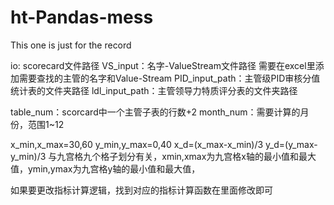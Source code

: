 # ht-Pandas-mess
This one is just for the record

io: scorecard文件路径
VS_input：名字-ValueStream文件路径 需要在excel里添加需要查找的主管的名字和Value-Stream
PID_input_path：主管级PID审核分值统计表的文件夹路径
ldl_input_path：主管领导力特质评分表的文件夹路径

table_num：scorcard中一个主管子表的行数+2 
month_num：需要计算的月份，范围1~12


x_min,x_max=30,60
y_min,y_max=0,40
x_d=(x_max-x_min)/3
y_d=(y_max-y_min)/3
与九宫格九个格子划分有关，xmin,xmax为九宫格x轴的最小值和最大值，ymin,ymax为九宫格y轴的最小值和最大值，

如果要更改指标计算逻辑，找到对应的指标计算函数在里面修改即可
